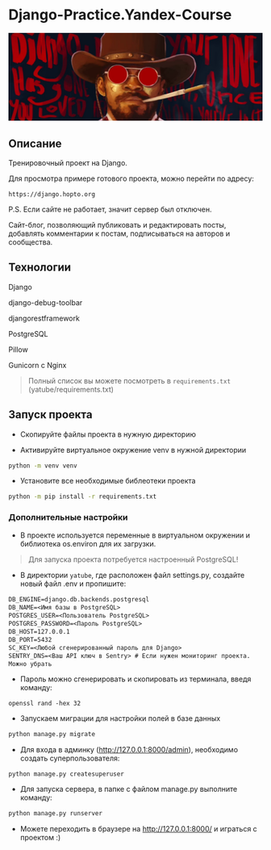 # Django-Practice.Yandex-Course

![Django Love](_assets/django_love.png)

## Описание

Тренировочный проект на Django.

Для просмотра примере готового проекта, можно перейти по адресу:

```text
https://django.hopto.org
```
P.S. Если сайте не работает, значит сервер был отключен.

Сайт-блог, позволяющий публиковать и редактировать посты, добавлять комментарии к постам, подписываться на авторов и сообщества.

## Технологии

Django

django-debug-toolbar

djangorestframework

PostgreSQL

Pillow

Gunicorn c Nginx

>Полный список вы можете посмотреть в `requirements.txt` (yatube/requirements.txt)

## Запуск проекта
- Скопируйте файлы проекта в нужную директорию

- Активируйте виртуальное окружение venv в нужной директории
```bash
python -m venv venv
```

- Установите все необходимые библеотеки проекта
```bash
python -m pip install -r requirements.txt
``` 

### Дополнительные настройки

- В проекте используется переменные в виртуальном окружении и библиотека os.environ для их загрузки.

> Для запуска проекта потребуется настроенный PostgreSQL!

- В директории `yatube`, где расположен файл settings.py, создайте новый файл .env и пропишите:
```
DB_ENGINE=django.db.backends.postgresql
DB_NAME=<Имя базы в PostgreSQL>
POSTGRES_USER=<Пользователь PostgreSQL>
POSTGRES_PASSWORD=<Пароль PostgreSQL>
DB_HOST=127.0.0.1
DB_PORT=5432
SC_KEY=<Любой сгенерированный пароль для Django>
SENTRY_DNS=<Ваш API ключ в Sentry> # Если нужен мониторинг проекта. Можно убрать
```

- Пароль можно сгенерировать и скопировать из терминала, введя команду:
```
openssl rand -hex 32
```

- Запускаем миграции для настройки полей в базе данных

```bash
python manage.py migrate
```

- Для входа в админку (http://127.0.0.1:8000/admin), необходимо создать суперпользователя:
```bash
python manage.py createsuperuser
```

- Для запуска сервера, в папке с файлом manage.py выполните команду:
```bash
python manage.py runserver
```
- Можете переходить в браузере на http://127.0.0.1:8000/ и играться с проектом :)

